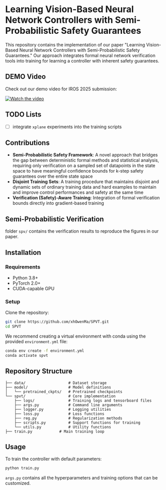 # Learning Vision-Based Neural Network Controllers with Semi-Probabilistic Safety Guarantees

This repository contains the implementation of our paper "Learning Vision-Based Neural Network Controllers with Semi-Probabilistic Safety Guarantees." Our approach integrates formal neural network verification tools into training for learning a controller with inherent safety guarantees.

## DEMO Video

Check out our demo video for IROS 2025 submission:

[![Watch the video](https://img.youtube.com/vi/ojoJi8951SU/1.jpg)](https://youtu.be/ojoJi8951SU)

## TODO Lists

- [ ] integrate `xplane` experiments into the training scripts

## Contributions

- **Semi-Probabilistic Safety Framework**: A novel approach that bridges the gap between deterministic formal methods and statistical analysis, requiring only verification on a sampled set of datapoints in the state space to have meaningful confidence bounds for k-step safety guarantees over the entire state space
- **Disjoint Training Sets**: A training procedure that maintains disjoint and dynamic sets of ordinary training data and hard examples to maintain and improve control performances and safety at the same time
- **Verification (Safety)-Aware Training**: Integration of formal verification bounds directly into gradient-based training

## Semi-Probabilistic Verification

folder `spv/` contains the verification results to reproduce the figures in our paper. 

## Installation

### Requirements
- Python 3.8+
- PyTorch 2.0+
- CUDA-capable GPU

### Setup
Clone the repository:
```bash
git clone https://github.com/xhOwenMa/SPVT.git
cd SPVT
```

We recommend creating a virtual environment with conda using the provided `environment.yml` file:
```bash
conda env create -f environment.yml
conda activate spvt
```


## Repository Structure

```
├── data/                   # Dataset storage
├── model/                  # Model definitions
│   └── pretrained_ckpts/   # Pretrained checkpoints
└── spvt/                   # Core implementation
    ├── logs/               # Training logs and tensorboard files
    ├── args.py             # Command line arguments
    ├── logger.py           # Logging utilities
    ├── loss.py             # Loss functions
    ├── reg.py              # Regularization methods
    ├── scripts.py          # Support functions for training
    └── utils.py            # Utility functions
├── train.py            # Main training loop
```

## Usage

To train the controller with default parameters:

```bash
python train.py
```

`args.py` contains all the hyperparameters and training options that can be customized.

<!-- ## Citation

If you find this work useful for your research, please cite our paper:

```bibtex
@article{author2023learning,
  title={Learning Vision-Based Neural Network Controllers with Semi-Probabilistic Safety Guarantees},
  author={Author, A. and Author, B.},
  journal={Conference/Journal Name},
  year={2023}
}
``` -->
